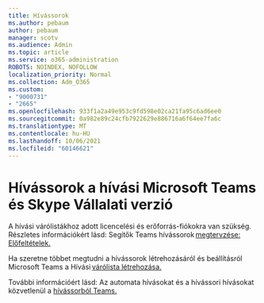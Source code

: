 ```yaml
---
title: Hívássorok
ms.author: pebaum
author: pebaum
manager: scotv
ms.audience: Admin
ms.topic: article
ms.service: o365-administration
ROBOTS: NOINDEX, NOFOLLOW
localization_priority: Normal
ms.collection: Adm_O365
ms.custom:
- "9000731"
- "2665"
ms.openlocfilehash: 933f1a2a49e953c9fd598e02ca21fa95c6ad6ee0
ms.sourcegitcommit: 0a982e89c24cfb7922629e886716a6f64ee7fa6c
ms.translationtype: MT
ms.contentlocale: hu-HU
ms.lasthandoff: 10/06/2021
ms.locfileid: "60146621"
---
```

# <a name="call-queues-in-microsoft-teams-and-skype-for-business"></a>Hívássorok a hívási Microsoft Teams és Skype Vállalati verzió 

A hívási várólistákhoz adott licencelési és erőforrás-fiókokra van szükség. Részletes információkért lásd: Segítők Teams hívássorok [megtervzése: Előfeltételek.](https://docs.microsoft.com/microsoftteams/plan-auto-attendant-call-queue#prerequisites) 

Ha szeretne többet megtudni a hívássorok létrehozásáról és beállításról Microsoft Teams a Hívási [várólista létrehozása.](https://docs.microsoft.com/microsoftteams/create-a-phone-system-call-queue) 

További információért lásd: Az automata hívásokat és a hívássori hívásokat közvetlenül a [hívássorból Teams.](https://docs.microsoft.com/microsoftteams/answer-auto-attendant-and-call-queue-calls) 